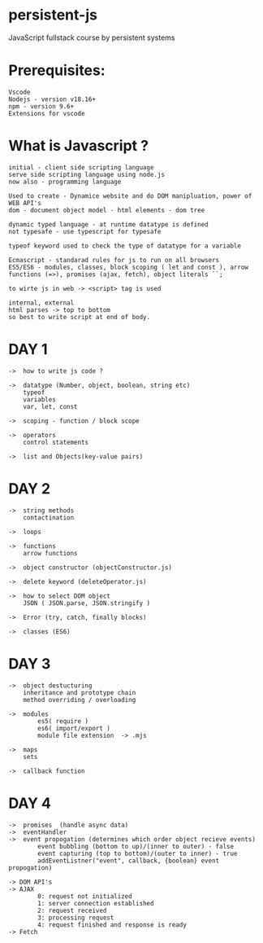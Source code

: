 # persistent-js

JavaScript fullstack course by persistent systems

# Prerequisites:

    Vscode
    Nodejs - version v18.16+
    npm - version 9.6+
    Extensions for vscode

# What is Javascript ?

    initial - client side scripting language
    serve side scripting language using node.js
    now also - programming language

    Used to create - Dynamice website and do DOM manipluation, power of WEB API's
    dom - document object model - html elements - dom tree

    dynamic typed language - at runtime datatype is defined
    not typesafe - use typescript for typesafe

    typeof keyword used to check the type of datatype for a variable

    Ecmascript - standarad rules for js to run on all browsers
    ES5/ES6 - modules, classes, block scoping ( let and const ), arrow functions (=>), promises (ajax, fetch), object literals ``;

    to wirte js in web -> <script> tag is used

    internal, external
    html parses -> top to bottom
    so best to write script at end of body.

# DAY 1

    ->  how to write js code ?

    ->  datatype (Number, object, boolean, string etc)
        typeof
        variables
        var, let, const

    ->  scoping - function / block scope

    ->  operators
        control statements

    ->  list and Objects(key-value pairs)

# DAY 2

    ->  string methods
        contactination

    ->  loops

    ->  functions
        arrow functions

    ->  object constructor (objectConstructor.js)

    ->  delete keyword (deleteOperator.js)

    ->  how to select DOM object
        JSON ( JSON.parse, JSON.stringify )

    ->  Error (try, catch, finally blocks)

    ->  classes (ES6)

# DAY 3

    ->  object destucturing
        inheritance and prototype chain
        method overriding / overloading

    ->  modules
            es5( require )
            es6( import/export )
            module file extension  -> .mjs

    ->  maps
        sets

    ->  callback function

# DAY 4

    ->  promises  (handle async data)
    ->  eventHandler
    ->  event propogation (determines which order object recieve events)
            event bubbling (bottom to up)/(inner to outer) - false
            event capturing (top to bottom)/(outer to inner) - true
            addEventListner("event", callback, {boolean} event propogation)

    -> DOM API's
    -> AJAX
            0: request not initialized
            1: server connection established
            2: request received
            3: processing request
            4: request finished and response is ready
    -> Fetch
